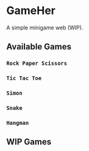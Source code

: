 # GameHer
A simple minigame web (WIP).

## Available Games

### `Rock Paper Scissors`
### `Tic Tac Toe`
### `Simon`
### `Snake`
### `Hangman`

## WIP Games


